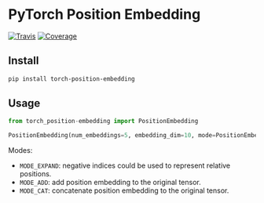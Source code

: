 # PyTorch Position Embedding

[![Travis](https://travis-ci.org/CyberZHG/torch-position-embedding.svg)](https://travis-ci.org/CyberZHG/torch-position-embedding)
[![Coverage](https://coveralls.io/repos/github/CyberZHG/torch-position-embedding/badge.svg?branch=master)](https://coveralls.io/github/CyberZHG/torch-position-embedding)

## Install

```bash
pip install torch-position-embedding
```

## Usage

```python
from torch_position-embedding import PositionEmbedding

PositionEmbedding(num_embeddings=5, embedding_dim=10, mode=PositionEmbedding.MODE_ADD)
```

Modes:

* `MODE_EXPAND`: negative indices could be used to represent relative positions.
* `MODE_ADD`: add position embedding to the original tensor.
* `MODE_CAT`: concatenate position embedding to the original tensor.
